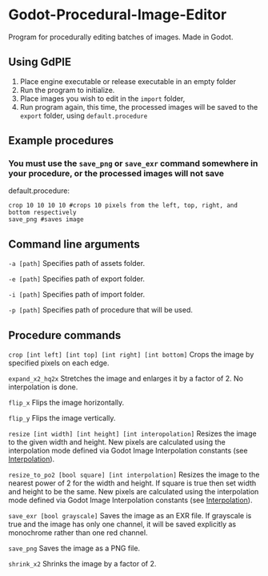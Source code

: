 # Godot-Procedural-Image-Editor
Program for procedurally editing batches of images. Made in Godot.

## Using GdPIE
1. Place engine executable or release executable in an empty folder
2. Run the program to initialize.
3. Place images you wish to edit in the `import` folder,
4. Run program again, this time, the processed images will be saved to the `export` folder, using `default.procedure`



## Example procedures
### You must use the `save_png` or `save_exr` command somewhere in your procedure, or the processed images will not save

default.procedure:
```
crop 10 10 10 10 #crops 10 pixels from the left, top, right, and bottom respectively
save_png #saves image
```





## Command line arguments
`-a [path]` Specifies path of assets folder.

`-e [path]` Specifies path of export folder.

`-i [path]` Specifies path of import folder.

`-p [path]` Specifies path of procedure that will be used.

## Procedure commands
`crop [int left] [int top] [int right] [int bottom]` Crops the image by specified pixels on each edge.

`expand_x2_hq2x` Stretches the image and enlarges it by a factor of 2. No interpolation is done.

`flip_x` Flips the image horizontally.

`flip_y` Flips the image vertically.

`resize [int width] [int height] [int interopolation]` Resizes the image to the given width and height. New pixels are calculated using the interpolation mode defined via Godot Image Interpolation constants (see [Interpolation](https://docs.godotengine.org/en/stable/classes/class_image.html#enum-image-interpolation)).

`resize_to_po2 [bool square] [int interpolation]` Resizes the image to the nearest power of 2 for the width and height. If square is true then set width and height to be the same. New pixels are calculated using the interpolation mode defined via Godot Image Interpolation constants (see [Interpolation](https://docs.godotengine.org/en/stable/classes/class_image.html#enum-image-interpolation)).

`save_exr [bool grayscale]` Saves the image as an EXR file. If grayscale is true and the image has only one channel, it will be saved explicitly as monochrome rather than one red channel.

`save_png` Saves the image as a PNG file.

`shrink_x2` Shrinks the image by a factor of 2.

